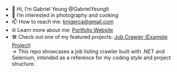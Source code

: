 - 👋 Hi, I’m Gabriel Yeung @GabrielYeunglt  
- 👀 I’m interested in photography and cooking  
- 📫 How to reach me: knigerca@gmail.com  
- 🌐 Learn more about me: [Portfolio Website](https://gabrielyeunglt.github.io/online_shop_showcase/#/about)  
- 🛠️ Check out one of my featured projects: [Job Crawler (Example Project)](https://github.com/GabrielYeunglt/job-crawler-release)  
  → This repo showcases a job listing crawler built with .NET and Selenium, intended as a reference for my coding style and project structure.
  
<!---
GabrielYeunglt/GabrielYeunglt is a ✨ special ✨ repository because its `README.md` (this file) appears on your GitHub profile.
You can click the Preview link to take a look at your changes.
--->

